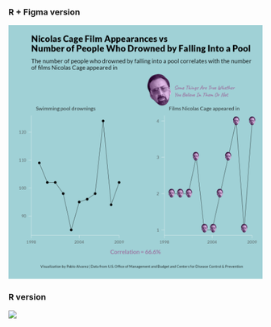 ### R + Figma version
![](30chartchallenge_13_2022_figma.png)

### R version
![](/30chartchallenge_13_2022.png)
